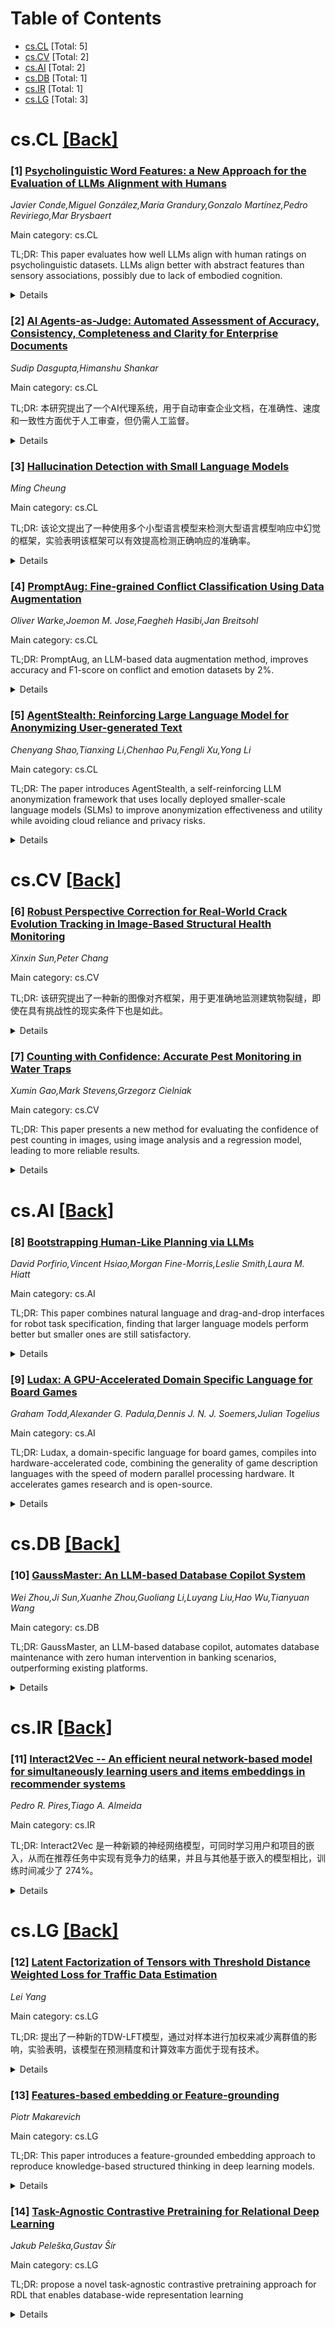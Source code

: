 <div id=toc></div>

# Table of Contents

- [cs.CL](#cs.CL) [Total: 5]
- [cs.CV](#cs.CV) [Total: 2]
- [cs.AI](#cs.AI) [Total: 2]
- [cs.DB](#cs.DB) [Total: 1]
- [cs.IR](#cs.IR) [Total: 1]
- [cs.LG](#cs.LG) [Total: 3]


<div id='cs.CL'></div>

# cs.CL [[Back]](#toc)

### [1] [Psycholinguistic Word Features: a New Approach for the Evaluation of LLMs Alignment with Humans](https://arxiv.org/abs/2506.22439)
*Javier Conde,Miguel González,María Grandury,Gonzalo Martínez,Pedro Reviriego,Mar Brysbaert*

Main category: cs.CL

TL;DR: This paper evaluates how well LLMs align with human ratings on psycholinguistic datasets. LLMs align better with abstract features than sensory associations, possibly due to lack of embodied cognition.


<details>
  <summary>Details</summary>
Motivation: LLMs are typically evaluated on tasks with objective metrics, but other language features like arousal, concreteness, or gender are not easily quantified. Psycholinguistic studies offer human ratings for these features, providing an opportunity to evaluate how well LLMs align with human perception.

Method: Evaluate the alignment of a representative group of LLMs with human ratings on two psycholinguistic datasets: the Glasgow and Lancaster norms, which cover thirteen features over thousands of words.

Result: Alignment is generally better in the Glasgow norms than on the Lancaster norms, suggesting a potential limitation of current LLMs in aligning with human sensory associations for words.

Conclusion: LLMs align better with human ratings on Glasgow norms (arousal, valence, dominance, concreteness, imageability, familiarity, and gender) than on Lancaster norms (introceptive, gustatory, olfactory, haptic, auditory, and visual), suggesting a limitation in aligning with human sensory associations, potentially due to lack of embodied cognition.

Abstract: The evaluation of LLMs has so far focused primarily on how well they can
perform different tasks such as reasoning, question-answering, paraphrasing, or
translating. For most of these tasks, performance can be measured with
objective metrics, such as the number of correct answers. However, other
language features are not easily quantified. For example, arousal,
concreteness, or gender associated with a given word, as well as the extent to
which we experience words with senses and relate them to a specific sense.
Those features have been studied for many years by psycholinguistics,
conducting large-scale experiments with humans to produce ratings for thousands
of words. This opens an opportunity to evaluate how well LLMs align with human
ratings on these word features, taking advantage of existing studies that cover
many different language features in a large number of words. In this paper, we
evaluate the alignment of a representative group of LLMs with human ratings on
two psycholinguistic datasets: the Glasgow and Lancaster norms. These datasets
cover thirteen features over thousands of words. The results show that
alignment is \textcolor{black}{generally} better in the Glasgow norms evaluated
(arousal, valence, dominance, concreteness, imageability, familiarity, and
gender) than on the Lancaster norms evaluated (introceptive, gustatory,
olfactory, haptic, auditory, and visual). This suggests a potential limitation
of current LLMs in aligning with human sensory associations for words, which
may be due to their lack of embodied cognition present in humans and
illustrates the usefulness of evaluating LLMs with psycholinguistic datasets.

</details>


### [2] [AI Agents-as-Judge: Automated Assessment of Accuracy, Consistency, Completeness and Clarity for Enterprise Documents](https://arxiv.org/abs/2506.22485)
*Sudip Dasgupta,Himanshu Shankar*

Main category: cs.CL

TL;DR: 本研究提出了一个AI代理系统，用于自动审查企业文档，在准确性、速度和一致性方面优于人工审查，但仍需人工监督。


<details>
  <summary>Details</summary>
Motivation: 与以往专注于非结构化文本或有限合规性检查的解决方案不同，本研究提出了一个模块化的多代理系统，用于使用AI代理自动审查高度结构化的企业业务文档。

Method: 该框架利用LangChain、CrewAI、TruLens和Guidance等现代编排工具，对文档进行逐节评估，以确保准确性、一致性、完整性和清晰度。

Result: AI Agent-as-Judge系统在关键领域接近或超过了人类的表现：实现了99%的信息一致性（人类为92%），误差和偏差率降低了一半，平均审查时间从每份文档30分钟减少到2.5分钟，AI和专家人类判断之间的一致率为95%。

Conclusion: 该系统为企业环境中AI驱动的文档质量保证提供了一个灵活、可审计和可扩展的基础。

Abstract: This study presents a modular, multi-agent system for the automated review of
highly structured enterprise business documents using AI agents. Unlike prior
solutions focused on unstructured texts or limited compliance checks, this
framework leverages modern orchestration tools such as LangChain, CrewAI,
TruLens, and Guidance to enable section-by-section evaluation of documents for
accuracy, consistency, completeness, and clarity. Specialized agents, each
responsible for discrete review criteria such as template compliance or factual
correctness, operate in parallel or sequence as required. Evaluation outputs
are enforced to a standardized, machine-readable schema, supporting downstream
analytics and auditability. Continuous monitoring and a feedback loop with
human reviewers allow for iterative system improvement and bias mitigation.
  Quantitative evaluation demonstrates that the AI Agent-as-Judge system
approaches or exceeds human performance in key areas: achieving 99% information
consistency (vs. 92% for humans), halving error and bias rates, and reducing
average review time from 30 to 2.5 minutes per document, with a 95% agreement
rate between AI and expert human judgment. While promising for a wide range of
industries, the study also discusses current limitations, including the need
for human oversight in highly specialized domains and the operational cost of
large-scale LLM usage. The proposed system serves as a flexible, auditable, and
scalable foundation for AI-driven document quality assurance in the enterprise
context.

</details>


### [3] [Hallucination Detection with Small Language Models](https://arxiv.org/abs/2506.22486)
*Ming Cheung*

Main category: cs.CL

TL;DR: 该论文提出了一种使用多个小型语言模型来检测大型语言模型响应中幻觉的框架，实验表明该框架可以有效提高检测正确响应的准确率。


<details>
  <summary>Details</summary>
Motivation: 响应中的幻觉会破坏大型语言模型在实际应用中的可靠性，并且在没有真实数据的情况下不容易检测到，尤其是在问答场景中。

Method: 该论文提出了一个框架，该框架集成了多个小型语言模型，以验证大型语言模型使用从矢量化数据库检索到的上下文生成的响应。通过将响应分解为单独的句子，并利用多个模型针对给定的一组问题、响应和相关上下文生成“是”令牌的概率，可以检测到幻觉。

Result: 结果表明，在检测正确响应方面，F1 分数提高了 10%，与幻觉相比。

Conclusion: 多个小型语言模型可以有效地用于答案验证，为学术和实际应用提供可扩展且高效的解决方案。

Abstract: Since the introduction of ChatGPT, large language models (LLMs) have
demonstrated significant utility in various tasks, such as answering questions
through retrieval-augmented generation. Context can be retrieved using a
vectorized database, serving as a foundation for LLMs to generate responses.
However, hallucinations in responses can undermine the reliability of LLMs in
practical applications, and they are not easily detectable in the absence of
ground truth, particularly in question-and-answer scenarios. This paper
proposes a framework that integrates multiple small language models to verify
responses generated by LLMs using the retrieved context from a vectorized
database. By breaking down the responses into individual sentences and
utilizing the probability of generating "Yes" tokens from the outputs of
multiple models for a given set of questions, responses, and relevant context,
hallucinations can be detected. The proposed framework is validated through
experiments with real datasets comprising over 100 sets of questions, answers,
and contexts, including responses with fully and partially correct sentences.
The results demonstrate a 10\% improvement in F1 scores for detecting correct
responses compared to hallucinations, indicating that multiple small language
models can be effectively employed for answer verification, providing a
scalable and efficient solution for both academic and practical applications.

</details>


### [4] [PromptAug: Fine-grained Conflict Classification Using Data Augmentation](https://arxiv.org/abs/2506.22491)
*Oliver Warke,Joemon M. Jose,Faegheh Hasibi,Jan Breitsohl*

Main category: cs.CL

TL;DR: PromptAug, an LLM-based data augmentation method, improves accuracy and F1-score on conflict and emotion datasets by 2%.


<details>
  <summary>Details</summary>
Motivation: High-quality labelled data for identifying conflict behaviours is limited, expensive, and difficult to obtain. Social media platforms increasingly restrict access to research data, text data augmentation is gaining attention as an alternative to generate training data. Augmenting conflict-related data poses unique challenges due to Large Language Model (LLM) guardrails that prevent generation of offensive content.

Method: an innovative LLM-based data augmentation method called PromptAug

Result: PromptAug achieves statistically significant improvements of 2% in both accuracy and F1-score on conflict and emotion datasets. The thematic analysis identifies four problematic patterns in augmented text: Linguistic Fluidity, Humour Ambiguity, Augmented Content Ambiguity, and Augmented Content Misinterpretation.

Conclusion: This work presents PromptAug as an effective method for augmenting data in sensitive tasks like conflict detection.

Abstract: Given the rise of conflicts on social media, effective classification models
to detect harmful behaviours are essential. Following the
garbage-in-garbage-out maxim, machine learning performance depends heavily on
training data quality. However, high-quality labelled data, especially for
nuanced tasks like identifying conflict behaviours, is limited, expensive, and
difficult to obtain. Additionally, as social media platforms increasingly
restrict access to research data, text data augmentation is gaining attention
as an alternative to generate training data. Augmenting conflict-related data
poses unique challenges due to Large Language Model (LLM) guardrails that
prevent generation of offensive content. This paper introduces PromptAug, an
innovative LLM-based data augmentation method. PromptAug achieves statistically
significant improvements of 2% in both accuracy and F1-score on conflict and
emotion datasets. To thoroughly evaluate PromptAug against other data
augmentation methods we conduct a robust evaluation using extreme data scarcity
scenarios, quantitative diversity analysis and a qualitative thematic analysis.
The thematic analysis identifies four problematic patterns in augmented text:
Linguistic Fluidity, Humour Ambiguity, Augmented Content Ambiguity, and
Augmented Content Misinterpretation.
  Overall, this work presents PromptAug as an effective method for augmenting
data in sensitive tasks like conflict detection, offering a unique,
interdisciplinary evaluation grounded in both natural language processing and
social science methodology.

</details>


### [5] [AgentStealth: Reinforcing Large Language Model for Anonymizing User-generated Text](https://arxiv.org/abs/2506.22508)
*Chenyang Shao,Tianxing Li,Chenhao Pu,Fengli Xu,Yong Li*

Main category: cs.CL

TL;DR: The paper introduces AgentStealth, a self-reinforcing LLM anonymization framework that uses locally deployed smaller-scale language models (SLMs) to improve anonymization effectiveness and utility while avoiding cloud reliance and privacy risks.


<details>
  <summary>Details</summary>
Motivation: Existing text anonymization methods either damage utility or rely on costly and privacy-risky cloud-based LLMs. Training effective smaller-scale language models (SLMs) for anonymization is challenging due to limited high-quality supervision.

Method: The paper proposes AgentStealth, a self-reinforcing LLM anonymization framework that includes an adversarial anonymization workflow enhanced by In-context Contrastive Learning and Adaptive Utility-Aware Control. It performs supervised adaptation of SLMs using high-quality data collected from the workflow, and applies online reinforcement learning.

Result: Experiments on two datasets show that AgentStealth outperforms baselines in both anonymization effectiveness (+12.3%) and utility (+6.8%).

Conclusion: The proposed AgentStealth framework outperforms baselines in both anonymization effectiveness and utility. The lightweight design supports direct deployment on edge devices, avoiding cloud reliance and communication-based privacy risks.

Abstract: In today's digital world, casual user-generated content often contains subtle
cues that may inadvertently expose sensitive personal attributes. Such risks
underscore the growing importance of effective text anonymization to safeguard
individual privacy. However, existing methods either rely on rigid replacements
that damage utility or cloud-based LLMs that are costly and pose privacy risks.
To address these issues, we explore the use of locally deployed smaller-scale
language models (SLMs) for anonymization. Yet training effective SLMs remains
challenging due to limited high-quality supervision. To address the challenge,
we propose AgentStealth, a self-reinforcing LLM anonymization framework.First,
we introduce an adversarial anonymization workflow enhanced by In-context
Contrastive Learning and Adaptive Utility-Aware Control. Second, we perform
supervised adaptation of SLMs using high-quality data collected from the
workflow, which includes both anonymization and attack signals. Finally, we
apply online reinforcement learning where the model leverages its internal
adversarial feedback to iteratively improve anonymization performance.
Experiments on two datasets show that our method outperforms baselines in both
anonymization effectiveness (+12.3%) and utility (+6.8%). Our lightweight
design supports direct deployment on edge devices, avoiding cloud reliance and
communication-based privacy risks. Our code is open-source at
https://github.com/tsinghua-fib-lab/AgentStealth.

</details>


<div id='cs.CV'></div>

# cs.CV [[Back]](#toc)

### [6] [Robust Perspective Correction for Real-World Crack Evolution Tracking in Image-Based Structural Health Monitoring](https://arxiv.org/abs/2506.22437)
*Xinxin Sun,Peter Chang*

Main category: cs.CV

TL;DR: 该研究提出了一种新的图像对齐框架，用于更准确地监测建筑物裂缝，即使在具有挑战性的现实条件下也是如此。


<details>
  <summary>Details</summary>
Motivation: 精确的图像对齐对于监测结构健康监测 (SHM) 中的裂缝演变至关重要，尤其是在涉及透视畸变、遮挡和低对比度的真实条件下。然而，传统的特征检测器（例如 SIFT 和 SURF）依赖于基于高斯的尺度空间，往往会抑制高频边缘，使其不适合于细裂纹定位。轻量级二值替代方案（如 ORB 和 BRISK）虽然计算效率高，但通常在纹理或阴影表面上的关键点重复性较差。

Method: 该研究提出了一种基于物理信息的对齐框架，该框架采用开放的KAZE架构来应对SHM的特定挑战。通过利用非线性各向异性扩散来构建裂缝保持尺度空间，并集成基于RANSAC的单应性估计，该框架无需训练、参数调整或事先校准即可实现精确的几何校正。

Result: 与经典检测器相比，所提出的框架可将裂纹面积和脊柱长度误差分别降低高达 70% 和 90%，同时在关键指标中保持低于 5% 的对齐误差。该方法是无监督的、可解释的且计算量轻，支持通过无人机和移动平台进行可扩展部署。

Conclusion: 该研究通过定制非线性尺度空间建模来适应SHM图像对齐，为跟踪真实裂缝演变提供了一种稳健且物理基础的替代方案，优于传统技术。

Abstract: Accurate image alignment is essential for monitoring crack evolution in
structural health monitoring (SHM), particularly under real-world conditions
involving perspective distortion, occlusion, and low contrast. However,
traditional feature detectors such as SIFT and SURF, which rely on
Gaussian-based scale spaces, tend to suppress high-frequency edges, making them
unsuitable for thin crack localization. Lightweight binary alternatives like
ORB and BRISK, while computationally efficient, often suffer from poor keypoint
repeatability on textured or shadowed surfaces. This study presents a
physics-informed alignment framework that adapts the open KAZE architecture to
SHM-specific challenges. By utilizing nonlinear anisotropic diffusion to
construct a crack-preserving scale space, and integrating RANSAC-based
homography estimation, the framework enables accurate geometric correction
without the need for training, parameter tuning, or prior calibration. The
method is validated on time-lapse images of masonry and concrete acquired via
handheld smartphone under varied field conditions, including shadow
interference, cropping, oblique viewing angles, and surface clutter. Compared
to classical detectors, the proposed framework reduces crack area and spine
length errors by up to 70 percent and 90 percent, respectively, while
maintaining sub-5 percent alignment error in key metrics. Unsupervised,
interpretable, and computationally lightweight, this approach supports scalable
deployment via UAVs and mobile platforms. By tailoring nonlinear scale-space
modeling to SHM image alignment, this work offers a robust and physically
grounded alternative to conventional techniques for tracking real-world crack
evolution.

</details>


### [7] [Counting with Confidence: Accurate Pest Monitoring in Water Traps](https://arxiv.org/abs/2506.22438)
*Xumin Gao,Mark Stevens,Grzegorz Cielniak*

Main category: cs.CV

TL;DR: This paper presents a new method for evaluating the confidence of pest counting in images, using image analysis and a regression model, leading to more reliable results.


<details>
  <summary>Details</summary>
Motivation: Existing pest counting models lack reliability assessment in real-world scenarios due to the absence of ground truth data.

Method: The method involves pest detection, image quality assessment, image complexity assessment, pest distribution uniformity assessment using adaptive DBSCAN, and a regression model to predict pest counting confidence.

Result: The proposed method reduces MSE by 31.7% and improves R2 by 15.2% on the pest counting confidence test set.

Conclusion: This paper introduces a method to comprehensively evaluate pest counting confidence by considering counting results and external environmental conditions, achieving improved MSE and R2 scores compared to the baseline.

Abstract: Accurate pest population monitoring and tracking their dynamic changes are
crucial for precision agriculture decision-making. A common limitation in
existing vision-based automatic pest counting research is that models are
typically evaluated on datasets with ground truth but deployed in real-world
scenarios without assessing the reliability of counting results due to the lack
of ground truth. To this end, this paper proposed a method for comprehensively
evaluating pest counting confidence in the image, based on information related
to counting results and external environmental conditions. First, a pest
detection network is used for pest detection and counting, extracting counting
result-related information. Then, the pest images undergo image quality
assessment, image complexity assessment, and pest distribution uniformity
assessment. And the changes in image clarity caused by stirring during image
acquisition are quantified by calculating the average gradient magnitude.
Notably, we designed a hypothesis-driven multi-factor sensitivity analysis
method to select the optimal image quality assessment and image complexity
assessment methods. And we proposed an adaptive DBSCAN clustering algorithm for
pest distribution uniformity assessment. Finally, the obtained information
related to counting results and external environmental conditions is input into
a regression model for prediction, resulting in the final pest counting
confidence. To the best of our knowledge, this is the first study dedicated to
comprehensively evaluating counting confidence in counting tasks, and
quantifying the relationship between influencing factors and counting
confidence through a model. Experimental results show our method reduces MSE by
31.7% and improves R2 by 15.2% on the pest counting confidence test set,
compared to the baseline built primarily on information related to counting
results.

</details>


<div id='cs.AI'></div>

# cs.AI [[Back]](#toc)

### [8] [Bootstrapping Human-Like Planning via LLMs](https://arxiv.org/abs/2506.22604)
*David Porfirio,Vincent Hsiao,Morgan Fine-Morris,Leslie Smith,Laura M. Hiatt*

Main category: cs.AI

TL;DR: This paper combines natural language and drag-and-drop interfaces for robot task specification, finding that larger language models perform better but smaller ones are still satisfactory.


<details>
  <summary>Details</summary>
Motivation: Robot end users require accessible means of specifying tasks. Natural language and drag-and-drop interfaces are two common end-user programming paradigms.  This paper investigates combining both approaches.

Method: Construct a large language model (LLM)-based pipeline that accepts natural language as input and produces human-like action sequences as output, specified at a level of granularity that a human would produce.  Compare these generated action sequences to another dataset of hand-specified action sequences.

Result: Larger models tend to outperform smaller ones in the production of human-like action sequences.

Conclusion: Smaller models achieve satisfactory performance, while larger models outperform smaller ones in producing human-like action sequences.

Abstract: Robot end users increasingly require accessible means of specifying tasks for
robots to perform. Two common end-user programming paradigms include
drag-and-drop interfaces and natural language programming. Although natural
language interfaces harness an intuitive form of human communication,
drag-and-drop interfaces enable users to meticulously and precisely dictate the
key actions of the robot's task. In this paper, we investigate the degree to
which both approaches can be combined. Specifically, we construct a large
language model (LLM)-based pipeline that accepts natural language as input and
produces human-like action sequences as output, specified at a level of
granularity that a human would produce. We then compare these generated action
sequences to another dataset of hand-specified action sequences. Although our
results reveal that larger models tend to outperform smaller ones in the
production of human-like action sequences, smaller models nonetheless achieve
satisfactory performance.

</details>


### [9] [Ludax: A GPU-Accelerated Domain Specific Language for Board Games](https://arxiv.org/abs/2506.22609)
*Graham Todd,Alexander G. Padula,Dennis J. N. J. Soemers,Julian Togelius*

Main category: cs.AI

TL;DR: Ludax, a domain-specific language for board games, compiles into hardware-accelerated code, combining the generality of game description languages with the speed of modern parallel processing hardware. It accelerates games research and is open-source.


<details>
  <summary>Details</summary>
Motivation: Games have long been used as benchmarks and testing environments for research in artificial intelligence. Libraries like JAX allow practitioners to take full advantage of cutting-edge computing hardware, often speeding up training and testing by orders of magnitude.

Method: A domain-specific language for board games which automatically compiles into hardware-accelerated code.

Result: The paper presents a detailed breakdown of Ludax's description language and technical notes on the compilation process, along with speed benchmarking and a demonstration of training RL agents.

Conclusion: The Ludax framework accelerates games research, from RL to cognitive science, by enabling rapid simulation and providing a flexible representation scheme. The Ludax framework, along with implementations of existing board games, is open-source and freely available.

Abstract: Games have long been used as benchmarks and testing environments for research
in artificial intelligence. A key step in supporting this research was the
development of game description languages: frameworks that compile
domain-specific code into playable and simulatable game environments, allowing
researchers to generalize their algorithms and approaches across multiple games
without having to manually implement each one. More recently, progress in
reinforcement learning (RL) has been largely driven by advances in hardware
acceleration. Libraries like JAX allow practitioners to take full advantage of
cutting-edge computing hardware, often speeding up training and testing by
orders of magnitude. Here, we present a synthesis of these strands of research:
a domain-specific language for board games which automatically compiles into
hardware-accelerated code. Our framework, Ludax, combines the generality of
game description languages with the speed of modern parallel processing
hardware and is designed to fit neatly into existing deep learning pipelines.
We envision Ludax as a tool to help accelerate games research generally, from
RL to cognitive science, by enabling rapid simulation and providing a flexible
representation scheme. We present a detailed breakdown of Ludax's description
language and technical notes on the compilation process, along with speed
benchmarking and a demonstration of training RL agents. The Ludax framework,
along with implementations of existing board games, is open-source and freely
available.

</details>


<div id='cs.DB'></div>

# cs.DB [[Back]](#toc)

### [10] [GaussMaster: An LLM-based Database Copilot System](https://arxiv.org/abs/2506.23322)
*Wei Zhou,Ji Sun,Xuanhe Zhou,Guoliang Li,Luyang Liu,Hao Wu,Tianyuan Wang*

Main category: cs.DB

TL;DR: GaussMaster, an LLM-based database copilot, automates database maintenance with zero human intervention in banking scenarios, outperforming existing platforms.


<details>
  <summary>Details</summary>
Motivation: Existing autonomous database platforms are limited in their capabilities, primarily addressing single-point issues such as NL2SQL, anomaly detection, and SQL tuning. Manual intervention remains a necessity for comprehensive database maintenance.

Method: Employing a Tree-of-thought approach to identify root causes, and invoking appropriate tools to resolve issues by analyzing hundreds of metrics and logs.

Result: GaussMaster assists developers in writing efficient SQL queries and provides comprehensive care for database services. It has achieved zero human intervention for over 34 database maintenance scenarios in the banking industry.

Conclusion: GaussMaster, an LLM-based database copilot system, achieves zero human intervention for over 34 database maintenance scenarios in the banking industry.

Abstract: In the financial industry, data is the lifeblood of operations, and DBAs
shoulder significant responsibilities for SQL tuning, database deployment,
diagnosis, and service repair. In recent years, both database vendors and
customers have increasingly turned to autonomous database platforms in an
effort to alleviate the heavy workload of DBAs. However, existing autonomous
database platforms are limited in their capabilities, primarily addressing
single-point issues such as NL2SQL, anomaly detection, and SQL tuning. Manual
intervention remains a necessity for comprehensive database maintenance.
GaussMaster aims to revolutionize this landscape by introducing an LLM-based
database copilot system. This innovative solution is designed not only to
assist developers in writing efficient SQL queries but also to provide
comprehensive care for database services. When database instances exhibit
abnormal behavior, GaussMaster is capable of orchestrating the entire
maintenance process automatically. It achieves this by analyzing hundreds of
metrics and logs, employing a Tree-of-thought approach to identify root causes,
and invoking appropriate tools to resolve issues. We have successfully
implemented GaussMaster in real-world scenarios, such as the banking industry,
where it has achieved zero human intervention for over 34 database maintenance
scenarios. In this paper, we present significant improvements in these tasks
with code at https://gitcode.com/opengauss/openGauss-GaussMaster.

</details>


<div id='cs.IR'></div>

# cs.IR [[Back]](#toc)

### [11] [Interact2Vec -- An efficient neural network-based model for simultaneously learning users and items embeddings in recommender systems](https://arxiv.org/abs/2506.22648)
*Pedro R. Pires,Tiago A. Almeida*

Main category: cs.IR

TL;DR: Interact2Vec 是一种新颖的神经网络模型，可同时学习用户和项目的嵌入，从而在推荐任务中实现有竞争力的结果，并且与其他基于嵌入的模型相比，训练时间减少了 274%。


<details>
  <summary>Details</summary>
Motivation: 推荐系统面临着具有挑战性的问题，例如高数据维度和稀疏性。将用户和项目表示为通过神经网络学习的低维嵌入已成为一种领先的解决方案。然而，虽然最近的研究显示出有希望的结果，但许多方法依赖于复杂的架构或需要内容数据，而内容数据可能并不总是可用的。

Method: Interact2Vec，一种新颖的基于神经网络的模型，它同时学习用户和项目的分布式嵌入，同时仅需要隐式反馈。该模型采用了自然语言处理模型常用的最新策略来优化训练阶段并增强最终嵌入。

Result: Interact2Vec 在 30% 的数据集中取得了第二或第三好的结果，与其他推荐器相比具有竞争力，并且已被证明非常有效，与其他基于嵌入的模型相比，平均训练时间减少了 274%。

Conclusion: Interact2Vec 能够取得有希望的结果，特别是在外在任务上，并且对于计算资源稀缺的场景来说，是一种极好的嵌入生成模型，能够同时有效地学习项目和用户嵌入。

Abstract: Over the past decade, recommender systems have experienced a surge in
popularity. Despite notable progress, they grapple with challenging issues,
such as high data dimensionality and sparseness. Representing users and items
as low-dimensional embeddings learned via neural networks has become a leading
solution. However, while recent studies show promising results, many approaches
rely on complex architectures or require content data, which may not always be
available. This paper presents Interact2Vec, a novel neural network-based model
that simultaneously learns distributed embeddings for users and items while
demanding only implicit feedback. The model employs state-of-the-art strategies
that natural language processing models commonly use to optimize the training
phase and enhance the final embeddings. Two types of experiments were conducted
regarding the extrinsic and intrinsic quality of the model. In the former, we
benchmarked the recommendations generated by Interact2Vec's embeddings in a
top-$N$ ranking problem, comparing them with six other recommender algorithms.
The model achieved the second or third-best results in 30\% of the datasets,
being competitive with other recommenders, and has proven to be very efficient
with an average training time reduction of 274\% compared to other
embedding-based models. Later, we analyzed the intrinsic quality of the
embeddings through similarity tables. Our findings suggest that Interact2Vec
can achieve promising results, especially on the extrinsic task, and is an
excellent embedding-generator model for scenarios of scarce computing
resources, enabling the learning of item and user embeddings simultaneously and
efficiently.

</details>


<div id='cs.LG'></div>

# cs.LG [[Back]](#toc)

### [12] [Latent Factorization of Tensors with Threshold Distance Weighted Loss for Traffic Data Estimation](https://arxiv.org/abs/2506.22441)
*Lei Yang*

Main category: cs.LG

TL;DR: 提出了一种新的TDW-LFT模型，通过对样本进行加权来减少离群值的影响，实验表明，该模型在预测精度和计算效率方面优于现有技术。


<details>
  <summary>Details</summary>
Motivation: 智能交通系统 (ITS) 严重依赖完整且高质量的时空交通数据来实现最佳性能。然而，在实际的交通数据收集过程中，通信故障和传感器故障等问题经常导致数据集不完整或损坏，从而对 ITS 的发展构成重大挑战。

Method: 提出了一种结合阈值距离加权（TDW）损失的张量潜在因子分解（TDWLFT）模型。

Result: 在来自不同城市环境的两个交通速度数据集上进行的大量实验证实

Conclusion: TDWLFT模型在预测精度和计算效率方面始终优于最先进的方法。

Abstract: Intelligent transportation systems (ITS) rely heavily on complete and
high-quality spatiotemporal traffic data to achieve optimal performance.
Nevertheless, in real-word traffic data collection processes, issues such as
communication failures and sensor malfunctions often lead to incomplete or
corrupted datasets, thereby posing significant challenges to the advancement of
ITS. Among various methods for imputing missing spatiotemporal traffic data,
the latent factorization of tensors (LFT) model has emerged as a widely adopted
and effective solution. However, conventional LFT models typically employ the
standard L2-norm in their learning objective, which makes them vulnerable to
the influence of outliers. To overcome this limitation, this paper proposes a
threshold distance weighted (TDW) loss-incorporated Latent Factorization of
Tensors (TDWLFT) model. The proposed loss function effectively reduces the
model's sensitivity to outliers by assigning differentiated weights to
individual samples. Extensive experiments conducted on two traffic speed
datasets sourced from diverse urban environments confirm that the proposed
TDWLFT model consistently outperforms state-of-the-art approaches in terms of
both in both prediction accuracy and computational efficiency.

</details>


### [13] [Features-based embedding or Feature-grounding](https://arxiv.org/abs/2506.22442)
*Piotr Makarevich*

Main category: cs.LG

TL;DR: This paper introduces a feature-grounded embedding approach to reproduce knowledge-based structured thinking in deep learning models.


<details>
  <summary>Details</summary>
Motivation: Reproducing knowledge-based structured thinking in deep learning models using feature based embeddings.

Method: an specific approach to build feature-grounded embedding

Result: The paper investigates how knowledge-based structured thinking can be reproduced in deep learning models.

Conclusion: This paper introduces a feature-grounded embedding approach to align shareable representations of operable dictionary with interpretable domain-specific conceptual features.

Abstract: In everyday reasoning, when we think about a particular object, we associate
it with a unique set of expected properties such as weight, size, or more
abstract attributes like density or horsepower. These expectations are shaped
by our prior knowledge and the conceptual categories we have formed through
experience. This paper investigates how such knowledge-based structured
thinking can be reproduced in deep learning models using features based
embeddings. Specially, it introduces an specific approach to build
feature-grounded embedding, aiming to align shareable representations of
operable dictionary with interpretable domain-specific conceptual features.

</details>


### [14] [Task-Agnostic Contrastive Pretraining for Relational Deep Learning](https://arxiv.org/abs/2506.22530)
*Jakub Peleška,Gustav Šír*

Main category: cs.LG

TL;DR: propose a novel task-agnostic contrastive pretraining approach for RDL that enables database-wide representation learning


<details>
  <summary>Details</summary>
Motivation: existing RDL models typically rely on task-specific supervised learning, requiring training separate models for each predictive task, which may hamper scalability and reuse.

Method: a novel task-agnostic contrastive pretraining approach for RDL that enables database-wide representation learning. For that aim, we introduce three levels of contrastive objectives$-$row-level, link-level, and context-level$-$designed to capture the structural and semantic heterogeneity inherent to relational data. We implement the respective pretraining approach through a modular RDL architecture and an efficient sampling strategy tailored to the heterogeneous database setting.

Result: preliminary results on standard RDL benchmarks demonstrate that fine-tuning the pretrained models measurably outperforms training from scratch

Conclusion: fine-tuning the pretrained models measurably outperforms training from scratch, validating the promise of the proposed methodology in learning transferable representations for relational data.

Abstract: Relational Deep Learning (RDL) is an emerging paradigm that leverages Graph
Neural Network principles to learn directly from relational databases by
representing them as heterogeneous graphs. However, existing RDL models
typically rely on task-specific supervised learning, requiring training
separate models for each predictive task, which may hamper scalability and
reuse.
  In this work, we propose a novel task-agnostic contrastive pretraining
approach for RDL that enables database-wide representation learning. For that
aim, we introduce three levels of contrastive objectives$-$row-level,
link-level, and context-level$-$designed to capture the structural and semantic
heterogeneity inherent to relational data. We implement the respective
pretraining approach through a modular RDL architecture and an efficient
sampling strategy tailored to the heterogeneous database setting. Our
preliminary results on standard RDL benchmarks demonstrate that fine-tuning the
pretrained models measurably outperforms training from scratch, validating the
promise of the proposed methodology in learning transferable representations
for relational data.

</details>
